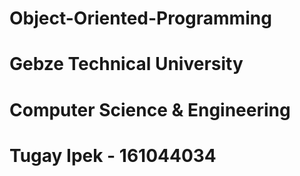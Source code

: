 # Object-Oriented-Programming
# Gebze Technical University
# Computer Science & Engineering
# Tugay Ipek - 161044034
